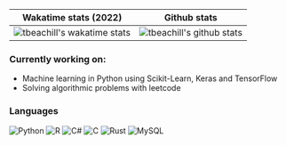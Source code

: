 |Wakatime stats (2022) | Github stats|
|---|---|
|![tbeachill's wakatime stats](https://github-readme-stats.vercel.app/api/wakatime?username=tbeachill&layout=compact&theme=github_dark&hide_title=true&langs_count=8&hide=other)|![tbeachill's github stats](https://github-readme-stats.vercel.app/api?username=tbeachill&theme=github_dark&hide_title=true&count_private=true)|

### Currently working on:
 - Machine learning in Python using Scikit-Learn, Keras and TensorFlow
 - Solving algorithmic problems with leetcode

### Languages
![Python](https://img.shields.io/badge/Python-3776AB?style=for-the-badge&logo=python&logoColor=white)
![R](https://img.shields.io/badge/r-%23276DC3.svg?style=for-the-badge&logo=r&logoColor=white)
![C#](https://img.shields.io/badge/c%23-%23239120.svg?style=for-the-badge&logo=c-sharp&logoColor=white)
![C](https://img.shields.io/badge/C-00599C?style=for-the-badge&logo=c&logoColor=white)
![Rust](https://img.shields.io/badge/Rust-000000.svg?style=for-the-badge&logo=Rust&logoColor=white)
![MySQL](https://img.shields.io/badge/MySQL-005C84?style=for-the-badge&logo=mysql&logoColor=white)

<!--
### Technologies, Libraries, and Platforms
![Jupyter](https://img.shields.io/badge/Jupyter-F37626.svg?&style=for-the-badge&logo=Jupyter&logoColor=white)
![Pandas](https://img.shields.io/badge/Pandas-2C2D72?style=for-the-badge&logo=pandas&logoColor=white)
![Numpy](https://img.shields.io/badge/Numpy-777BB4?style=for-the-badge&logo=numpy&logoColor=white)
![Plotly](https://img.shields.io/badge/Plotly-239120?style=for-the-badge&logo=plotly&logoColor=white)
![Scikit-Learn](https://img.shields.io/badge/scikit_learn-F7931E?style=for-the-badge&logo=scikit-learn&logoColor=white)
![PowerBI](https://img.shields.io/badge/PowerBI-F2C811?style=for-the-badge&logo=Power%20BI&logoColor=white)
![Azure](https://img.shields.io/badge/microsoft%20azure-0089D6?style=for-the-badge&logo=microsoft-azure&logoColor=white)
!-->
